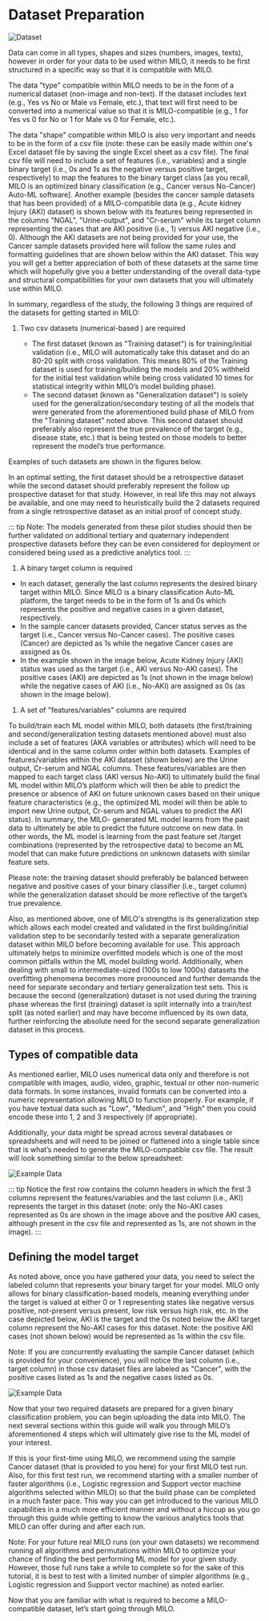 # Dataset Preparation

![Dataset](./images/image3.png)

Data can come in all types, shapes and sizes (numbers, images, texts), however in order for your data to be used within MILO, it needs to be first structured in a specific way so that it is compatible with MILO.

The data "type" compatible within MILO needs to be in the form of a numerical dataset (non-image and non-text). If the dataset includes text (e.g., Yes vs No or Male vs Female, etc.), that text will first need to be converted into a numerical value so that it is MILO-compatible (e.g., 1 for Yes vs 0 for No or 1 for Male vs 0 for Female, etc.).

The data "shape" compatible within MILO is also very important and needs to be in the form of a csv file (note: these can be easily made within one's Excel dataset file by saving the single Excel sheet as a csv file). The final csv file will need to include a set of features (i.e., variables) and a single binary target (i.e., 0s and 1s as the negative versus positive target, respectively) to map the features to the binary target class [as you recall, MILO is an optimized binary classification (e.g., Cancer versus No-Cancer) Auto-ML software]. Another example (besides the cancer sample datasets that has been provided) of a MILO-compatible data (e.g.,  Acute kidney Injury (AKI) dataset) is shown below with its features being represented in the columns "NGAL", "Urine-output", and "Cr-serum" while its target column representing the cases that are AKI positive (i.e., 1) versus AKI negative (i.e., 0). Although the AKI datasets are not being provided for your use, the Cancer sample datasets provided here will follow the same rules and formatting guidelines that are shown below within the AKI dataset. This way you will get a better appreciation of both of these datasets at the same time which will hopefully give you a better understanding of the overall data-type and structural compatibilities for your own datasets that you will ultimately use within MILO.  

In summary, regardless of the study, the following 3 things are required of the datasets for getting started in MILO:

1. Two csv datasets (numerical-based ) are required

    - The first dataset (known as "Training dataset") is for training/initial validation (i.e., MILO will automatically take this dataset and do an 80-20 split with cross validation. This means 80% of the Training dataset is used for training/building the models and 20% withheld for the initial test validation while being cross validated 10 times for statistical integrity within MILO’s model building phase).
    - The second dataset (known as "Generalization dataset") is solely used for the generalization/secondary testing of all the models that were generated from the aforementioned build phase of MILO from the "Training dataset"  noted above. This second dataset should preferably also represent the true prevalence of the target (e.g., disease state, etc.) that is being tested on those models to better represent the model’s true performance.

Examples of such datasets are shown in the figures below.

In an optimal setting, the first dataset should be a retrospective dataset while the second dataset should preferably represent the follow up prospective dataset for that study. However, in real life this may not always be available, and one may need to heuristically build the 2 datasets required from a single retrospective dataset as an initial proof of concept study.

::: tip
Note: The models generated from these pilot studies should then be further validated on additional tertiary and quaternary independent prospective datasets before they can be even considered for deployment or considered being used as a predictive analytics tool.
:::

1. A binary target column is required

- In each dataset, generally the last column represents the desired binary target within MILO. Since MILO is a binary classification Auto-ML platform, the target needs to be in the form of 1s and 0s which represents the positive and negative cases in a given dataset, respectively.
- In the sample cancer datasets provided, Cancer status serves as the target (i.e., Cancer versus No-Cancer cases). The positive cases (Cancer) are depicted as 1s while the negative Cancer cases are assigned as 0s.
- In the example shown in the image below, Acute Kidney Injury (AKI) status was used as the target (i.e., AKI versus No-AKI cases). The positive cases (AKI) are depicted as 1s (not shown in the image below) while the negative cases of AKI (i.e., No-AKI) are assigned as 0s (as shown in the image below).

1. A set of "features/variables" columns are required

To build/train each ML model within MILO, both datasets (the first/training and second/generalization testing datasets mentioned above) must also include a set of features (AKA variables or attributes) which will need to be identical and in the same column order within both datasets. Examples of features/variables within the AKI dataset (shown below) are the Urine output, Cr-serum and NGAL columns. These features/variables are then mapped to each target class (AKI versus No-AKI) to ultimately build the final ML model within MILO’s platform which will then be able to predict the presence or absence of AKI on future unknown cases based on their unique feature characteristics (e.g., the optimized ML model will then be able to import new Urine output, Cr-serum and NGAL values to predict the AKI status). In summary, the MILO- generated ML model learns from the past data to ultimately be able to predict the future outcome on new data. In other words, the ML model is learning from the past feature set /target combinations (represented by the retrospective data) to become an ML model that can make future predictions on unknown datasets with similar feature sets.

Please note: the training dataset should preferably be balanced between negative and positive cases of your binary classifier (i.e., target column) while the generalization dataset should be more reflective of the target’s true prevalence.

Also, as mentioned above, one of MILO's strengths is its generalization step which allows each model created and validated in the first building/initial validation step to be secondarily tested with a separate generalization dataset within MILO before becoming available for use. This approach ultimately helps to minimize overfitted models which is one of the most common pitfalls within the ML model building world. Additionally, when dealing with small to intermediate-sized (100s to low 1000s) datasets the overfitting phenomena becomes more pronounced and further demands the need for separate secondary and tertiary generalization test sets. This is because the second (generalization) dataset is not used during the training phase whereas the first (training) dataset is split internally into a train/test split (as noted earlier) and may have become influenced by its own data, further reinforcing the absolute need for the second separate generalization dataset in this process.

## Types of compatible data

As mentioned earlier, MILO uses numerical data only and therefore is not compatible with images, audio, video, graphic, textual or other non-numeric data formats. In some instances, invalid formats can be converted into a numeric representation allowing MILO to function properly. For example, if you have textual data such as "Low", "Medium", and "High" then you could encode these into 1, 2 and 3 respectively (if appropriate).

Additionally, your data might be spread across several databases or spreadsheets and will need to be joined or flattened into a single table since that is what’s needed to generate the MILO-compatible csv file. The result will look something similar to the below spreadsheet:

![Example Data](./images/image4.png)

::: tip
Notice the first row contains the column headers in which the first 3 columns represent the features/variables and the last column (i.e., AKI) represents the target in this dataset (note: only the No-AKI cases represented as 0s are shown in the image above and the positive AKI cases, although present in the csv file and represented as 1s, are not shown in the image).
:::

## Defining the model target

As noted above, once you have gathered your data, you need to select the labeled column that represents your binary target for your model. MILO only allows for binary classification-based models, meaning everything under the target is valued at either 0 or 1 representing states like negative versus positive, not-present versus present, low risk versus high risk, etc. In the case depicted below, AKI is the target and the 0s noted below the AKI target column represent the No-AKI cases for this dataset. Note: the positive AKI cases (not shown below) would be represented as 1s within the csv file.

Note: If you are concurrently evaluating the sample Cancer dataset (which is provided for your convenience), you will notice the last column (i.e., target column) in those csv dataset files are labeled as "Cancer", with the positive cases listed as 1s and the negative cases listed as 0s.

![Example Data](./images/image5.png)

Now that your two required datasets are prepared for a given binary classification problem, you can begin uploading the data into MILO. The next several sections within this guide will walk you through MILO’s aforementioned 4 steps which will ultimately give rise to the ML model of your interest.

If this is your first-time using MILO, we recommend using the sample Cancer dataset (that is provided to you here) for your first MILO test run. Also, for this first test run, we recommend starting with a smaller number of faster algorithms (i.e., Logistic regression and Support vector machine algorithms selected within MILO) so that the build phase can be completed in a much faster pace. This way you can get introduced to the various MILO capabilities in a much more efficient manner and without a hiccup as you go through this guide while getting to know the various analytics tools that MILO can offer during and after each run.

Note: For your future real MILO runs (on your own datasets) we recommend running all algorithms and permutations within MILO to optimize your chance of finding the best performing ML model for your given study. However, those full runs take a while to complete so for the sake of this tutorial, it is best to test with a limited number of simpler algorithms (e.g., Logistic regression and Support vector machine) as noted earlier.

Now that you are familiar with what is required to become a MILO-compatible dataset, let’s start going through MILO.
